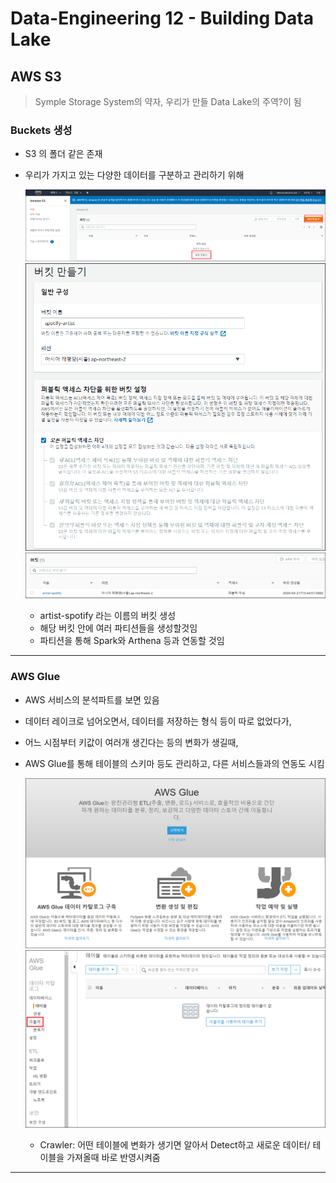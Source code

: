 # Data-Engineering 12 - Building Data Lake

## AWS S3
> Symple Storage System의 약자, 우리가 만들 Data Lake의 주역?이 됨

### Buckets 생성
- S3 의 폴더 같은 존재
- 우리가 가지고 있는 다양한 데이터를 구분하고 관리하기 위해

    ![ss](DE_img2/screenshot05.png)
    ![ss](DE_img2/screenshot06.png)
    ![ss](DE_img2/screenshot07.png)
    - artist-spotify 라는 이름의 버킷 생성
    - 해당 버킷 안에 여러 파티션들을 생성할것임
    - 파티션을 통해 Spark와 Arthena 등과 연동할 것임

---

### AWS Glue
- AWS 서비스의 분석파트를 보면 있음
- 데이터 레이크로 넘어오면서, 데이터를 저장하는 형식 등이 따로 없었다가,
- 어느 시점부터 키값이 여러개 생긴다는 등의 변화가 생길때,
- AWS Glue를 통해 테이블의 스키마 등도 관리하고, 다른 서비스들과의 연동도 시킴

    ![ss](DE_img2/screenshot08.png)
    ![ss](DE_img2/screenshot09.png)
    - Crawler: 어떤 테이블에 변화가 생기면 알아서 Detect하고 새로운 데이터/ 테이블을 가져올때 바로 반영시켜줌

---

## 